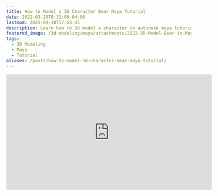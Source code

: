 ```yaml
---
title: How to Model a 3D Character Bear Maya Tutorial
date: 2022-03-10T8:32:00-04:00
lastmod: 2025-09-30T17:53:45
description: Learn how to 3d model a character in autodesk maya tutorial
featured_image: /3d-modeling/maya/attachments/2022-3D-Model-Bear-in-Maya-Tutorial-Title.jpg
tags:
  - 3D Modeling
  - Maya
  - Tutorial
aliases: /posts/how-to-model-3d-character-bear-maya-tutorial/
---
```


<div class="iframe-16-9-container">
<iframe class="youTubeIframe" width="560" height="315" src="https://www.youtube.com/embed/2hq1F8gkn4A?rel=0" title="YouTube video player" frameborder="0" allow="accelerometer; autoplay; clipboard-write; encrypted-media; gyroscope; picture-in-picture; web-share" referrerpolicy="strict-origin-when-cross-origin" allowfullscreen></iframe>
</div>
